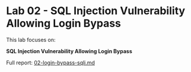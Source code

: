 # Lab 02 - SQL Injection Vulnerability Allowing Login Bypass

This lab focuses on:

**SQL Injection Vulnerability Allowing Login Bypass**

Full report: [02-login-bypass-sqli.md](02-login-bypass-sqli.md)
